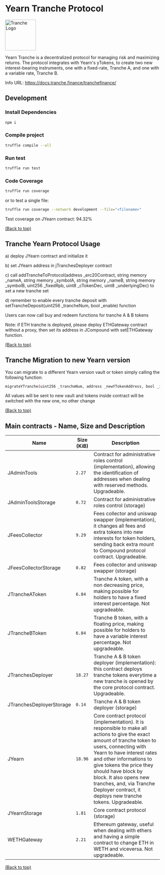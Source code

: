 # Yearn Tranche Protocol

<img src="https://gblobscdn.gitbook.com/spaces%2F-MP969WsfbfQJJFgxp2K%2Favatar-1617981494187.png?alt=media" alt="Tranche Logo" width="100">

Yearn Tranche is a decentralized protocol for managing risk and maximizing returns. The protocol integrates with Yearn's yTokens, to create two new interest-bearing instruments, one with a fixed-rate, Tranche A, and one with a variable rate, Tranche B. 

Info URL: https://docs.tranche.finance/tranchefinance/

## Development

### Install Dependencies

```bash
npm i
```

### Compile project

```bash
truffle compile --all
```

### Run test

```bash
truffle run test
```

### Code Coverage

```bash
truffle run coverage
```

or to test a single file:

```bash
truffle run coverage --network development --file="<filename>"   
```

Test coverage on JYearn contract: 94.32%

[(Back to top)](#Yearn-Tranche-Protocol)

## Tranche Yearn Protocol Usage

a) deploy JYearn contract and initialize it 

b) set JYearn address in jTranchesDeployer contract

c) call addTrancheToProtocol(address _erc20Contract, string memory _nameA, string memory _symbolA, 
            string memory _nameB, string memory _symbolB, uint256 _fixedRpb, uint8 _cTokenDec, uint8 _underlyingDec) to set a new tranche set

d) remember to enable every tranche deposit with setTrancheDeposit(uint256 _trancheNum, bool _enable) function

Users can now call buy and redeem functions for tranche A & B tokens

Note: if ETH tranche is deployed, please deploy ETHGateway contract without a proxy, then set its address in JCompound with setETHGateway function.

[(Back to top)](#Yearn-Tranche-Protocol)

## Tranche Migration to new Yearn version

You can migrate to a different Yearn version vault or token simply calling the following function:

```bash
migrateYTranche(uint256 _trancheNum, address _newYTokenAddress, bool _isVault)
```

All values will be sent to new vault and tokens inside contract will be switched with the new one, no other change

[(Back to top)](#Yearn-Tranche-Protocol)

## Main contracts - Name, Size and Description

<table>
    <thead>
      <tr>
        <th>Name</th>
        <th>Size (KiB)</th>
        <th>Description</th>
      </tr>
    </thead>
    <tbody>
        <tr>
            <td>JAdminTools</td>
            <td><code>2.27</code></td>
            <td>Contract for administrative roles control (implementation), allowing the identification of addresses when dealing with reserved methods. Upgradeable.</td>
        </tr>
        <tr>
            <td>JAdminToolsStorage</td>
            <td><code>0.72</code></td>
            <td>Contract for administrative roles control (storage)</td>
        </tr>
        <tr>
            <td>JFeesCollector</td>
            <td><code>9.29</code></td>
            <td>Fees collector and uniswap swapper (implementation), it changes all fees and extra tokens into new interests for token holders, sending back extra mount to Compound protocol contract. Upgradeable.</td>
        </tr>
        <tr>
            <td>JFeesCollectorStorage</td>
            <td><code>0.82</code></td>
            <td>Fees collector and uniswap swapper (storage)</td>
        </tr>
        <tr>
            <td>JTrancheAToken</td>
            <td><code>6.84</code></td>
            <td>Tranche A token, with a non decreasing price, making possible for holders to have a fixed interest percentage. Not upgradeable.</td>
        </tr>
        <tr>
            <td>JTrancheBToken</td>
            <td><code>6.84</code></td>
            <td>Tranche B token, with a floating price, making possible for holders to have a variable interest percentage. Not upgradeable.</td>
        </tr>
        <tr>
            <td>JTranchesDeployer</td>
            <td><code>18.27</code></td>
            <td>Tranche A & B token deployer (implementation): this contract deploys tranche tokens everytime a new tranche is opened by the core protocol contract. Upgradeable.</td>
        </tr>
        <tr>
            <td>JTranchesDeployerStorage</td>
            <td><code>0.14</code></td>
            <td>Tranche A & B token deployer (storage)</td>
        </tr>
        <tr>
            <td>JYearn</td>
            <td><code>18.96</code></td>
            <td>Core contract protocol (implementation). It is responsible to make all actions to give the exact amount of tranche token to users, connecting with Yearn to have interest rates and other informations to give tokens the price they should have block by block. It also opens new tranches, and, via Tranche Deployer contract, it deploys new tranche tokens. Upgradeable.</td>
        </tr>
        <tr>
            <td>JYearnStorage</td>
            <td><code>1.81</code></td>
            <td>Core contract protocol (storage)</td>
        </tr>
        <tr>
            <td>WETHGateway</td>
            <td><code>2.21</code></td>
            <td>Ethereum gateway, useful when dealing with ethers and having a simple contract to change ETH in WETH and viceversa. Not upgradeable.</td>
        </tr>
    </tbody>
  </table>

  [(Back to top)](#Yearn-Tranche-Protocol)
